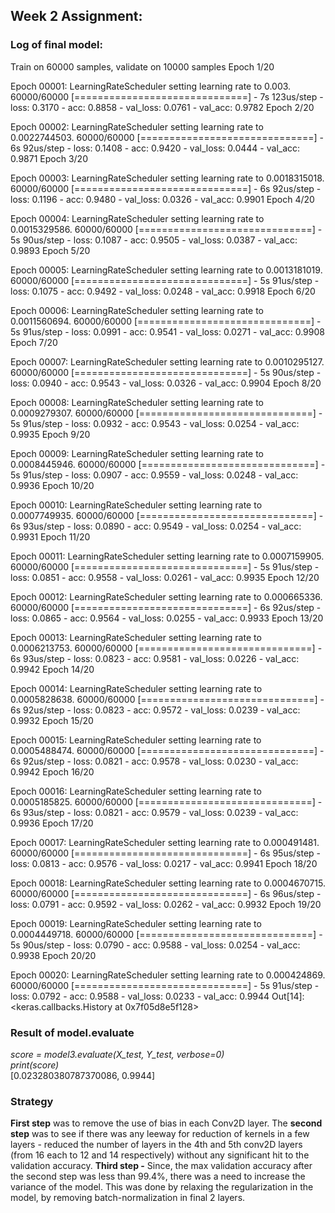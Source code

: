 ## Week 2 Assignment:

### Log of final model:

Train on 60000 samples, validate on 10000 samples
Epoch 1/20

Epoch 00001: LearningRateScheduler setting learning rate to 0.003.
60000/60000 [==============================] - 7s 123us/step - loss: 0.3170 - acc: 0.8858 - val_loss: 0.0761 - val_acc: 0.9782
Epoch 2/20

Epoch 00002: LearningRateScheduler setting learning rate to 0.0022744503.
60000/60000 [==============================] - 6s 92us/step - loss: 0.1408 - acc: 0.9420 - val_loss: 0.0444 - val_acc: 0.9871
Epoch 3/20

Epoch 00003: LearningRateScheduler setting learning rate to 0.0018315018.
60000/60000 [==============================] - 6s 92us/step - loss: 0.1196 - acc: 0.9480 - val_loss: 0.0326 - val_acc: 0.9901
Epoch 4/20

Epoch 00004: LearningRateScheduler setting learning rate to 0.0015329586.
60000/60000 [==============================] - 5s 90us/step - loss: 0.1087 - acc: 0.9505 - val_loss: 0.0387 - val_acc: 0.9893
Epoch 5/20

Epoch 00005: LearningRateScheduler setting learning rate to 0.0013181019.
60000/60000 [==============================] - 5s 91us/step - loss: 0.1075 - acc: 0.9492 - val_loss: 0.0248 - val_acc: 0.9918
Epoch 6/20

Epoch 00006: LearningRateScheduler setting learning rate to 0.0011560694.
60000/60000 [==============================] - 5s 91us/step - loss: 0.0991 - acc: 0.9541 - val_loss: 0.0271 - val_acc: 0.9908
Epoch 7/20

Epoch 00007: LearningRateScheduler setting learning rate to 0.0010295127.
60000/60000 [==============================] - 5s 90us/step - loss: 0.0940 - acc: 0.9543 - val_loss: 0.0326 - val_acc: 0.9904
Epoch 8/20

Epoch 00008: LearningRateScheduler setting learning rate to 0.0009279307.
60000/60000 [==============================] - 5s 91us/step - loss: 0.0932 - acc: 0.9543 - val_loss: 0.0254 - val_acc: 0.9935
Epoch 9/20

Epoch 00009: LearningRateScheduler setting learning rate to 0.0008445946.
60000/60000 [==============================] - 5s 91us/step - loss: 0.0907 - acc: 0.9559 - val_loss: 0.0248 - val_acc: 0.9936
Epoch 10/20

Epoch 00010: LearningRateScheduler setting learning rate to 0.0007749935.
60000/60000 [==============================] - 6s 93us/step - loss: 0.0890 - acc: 0.9549 - val_loss: 0.0254 - val_acc: 0.9931
Epoch 11/20

Epoch 00011: LearningRateScheduler setting learning rate to 0.0007159905.
60000/60000 [==============================] - 5s 91us/step - loss: 0.0851 - acc: 0.9558 - val_loss: 0.0261 - val_acc: 0.9935
Epoch 12/20

Epoch 00012: LearningRateScheduler setting learning rate to 0.000665336.
60000/60000 [==============================] - 6s 92us/step - loss: 0.0865 - acc: 0.9564 - val_loss: 0.0255 - val_acc: 0.9933
Epoch 13/20

Epoch 00013: LearningRateScheduler setting learning rate to 0.0006213753.
60000/60000 [==============================] - 6s 93us/step - loss: 0.0823 - acc: 0.9581 - val_loss: 0.0226 - val_acc: 0.9942
Epoch 14/20

Epoch 00014: LearningRateScheduler setting learning rate to 0.0005828638.
60000/60000 [==============================] - 6s 92us/step - loss: 0.0823 - acc: 0.9572 - val_loss: 0.0239 - val_acc: 0.9932
Epoch 15/20

Epoch 00015: LearningRateScheduler setting learning rate to 0.0005488474.
60000/60000 [==============================] - 6s 92us/step - loss: 0.0821 - acc: 0.9578 - val_loss: 0.0230 - val_acc: 0.9942
Epoch 16/20

Epoch 00016: LearningRateScheduler setting learning rate to 0.0005185825.
60000/60000 [==============================] - 6s 93us/step - loss: 0.0821 - acc: 0.9579 - val_loss: 0.0239 - val_acc: 0.9936
Epoch 17/20

Epoch 00017: LearningRateScheduler setting learning rate to 0.000491481.
60000/60000 [==============================] - 6s 95us/step - loss: 0.0813 - acc: 0.9576 - val_loss: 0.0217 - val_acc: 0.9941
Epoch 18/20

Epoch 00018: LearningRateScheduler setting learning rate to 0.0004670715.
60000/60000 [==============================] - 6s 96us/step - loss: 0.0791 - acc: 0.9592 - val_loss: 0.0262 - val_acc: 0.9932
Epoch 19/20

Epoch 00019: LearningRateScheduler setting learning rate to 0.0004449718.
60000/60000 [==============================] - 5s 90us/step - loss: 0.0790 - acc: 0.9588 - val_loss: 0.0254 - val_acc: 0.9938
Epoch 20/20

Epoch 00020: LearningRateScheduler setting learning rate to 0.000424869.
60000/60000 [==============================] - 5s 91us/step - loss: 0.0792 - acc: 0.9588 - val_loss: 0.0233 - val_acc: 0.9944
Out[14]:
<keras.callbacks.History at 0x7f05d8e5f128>


### Result of model.evaluate

*score = model3.evaluate(X_test, Y_test, verbose=0)*  
*print(score)*  
[0.023280380787370086, 0.9944]


### Strategy

**First step** was to remove the use of bias in each Conv2D layer.
The **second step** was to see if there was any leeway for reduction of kernels in a few layers - reduced the number of layers in the 4th and 5th conv2D layers (from 16 each to 12 and 14 respectively) without any significant hit to the validation accuracy.
**Third step -** Since, the max validation accuracy after the second step was less than 99.4%, there was a need to increase the variance of the model. This was done by relaxing the regularization in the model, by removing batch-normalization in final 2 layers.
